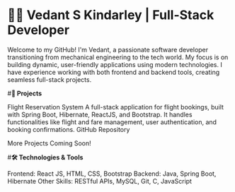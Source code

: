 # **👨‍💻 Vedant S Kindarley | Full-Stack Developer**
Welcome to my GitHub! I'm Vedant, a passionate software developer transitioning from mechanical engineering to the tech world. My focus is on building dynamic, user-friendly applications using modern technologies. I have experience working with both frontend and backend tools, creating seamless full-stack projects.

#**🚀 Projects**

Flight Reservation System
A full-stack application for flight bookings, built with Spring Boot, Hibernate, ReactJS, and Bootstrap. It handles functionalities like flight and fare management, user authentication, and booking confirmations.
GitHub Repository

More Projects Coming Soon!

#**🛠️ Technologies & Tools**

Frontend: React JS, HTML, CSS, Bootstrap
Backend: Java, Spring Boot, Hibernate
Other Skills: RESTful APIs, MySQL, Git, C, JavaScript


<!---
Vedworld/Vedworld is a ✨ special ✨ repository because its `README.md` (this file) appears on your GitHub profile.
You can click the Preview link to take a look at your changes.
--->
